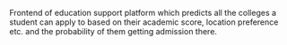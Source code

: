 Frontend of education support platform which predicts all the colleges a student
can apply to based on their academic score, location preference etc. and the probability
of them getting admission there.
